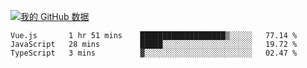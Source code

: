 [![我的 GitHub 数据](https://github-readme-stats.vercel.app/api?username=unbrain&?theme=dark)]()

<!--START_SECTION:waka-->
```text
Vue.js       1 hr 51 mins    ███████████████████▒░░░░░   77.14 % 
JavaScript   28 mins         █████░░░░░░░░░░░░░░░░░░░░   19.72 % 
TypeScript   3 mins          ▓░░░░░░░░░░░░░░░░░░░░░░░░   02.47 % 
```
<!--END_SECTION:waka-->
